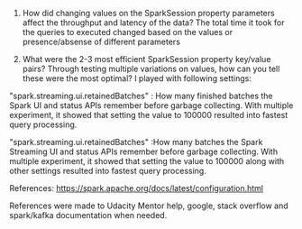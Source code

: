 1. How did changing values on the SparkSession property parameters affect the throughput and latency of the data?
The total time it took for the queries to executed changed based on the values or presence/absense of different parameters

2. What were the 2-3 most efficient SparkSession property key/value pairs? Through testing multiple variations on values, how can you tell these were the most optimal? 
I played with following settings:

"spark.streaming.ui.retainedBatches" : How many finished batches the Spark UI and status APIs remember before garbage collecting. With multiple experiment, it showed that setting the value to 100000 resulted into fastest query processing.

"spark.streaming.ui.retainedBatches" :How many batches the Spark Streaming UI and status APIs remember before garbage collecting. With multiple experiment, it showed that setting the value to 100000 along with other settings resulted into fastest query processing.


References: https://spark.apache.org/docs/latest/configuration.html

References were made to Udacity Mentor help, google, stack overflow and spark/kafka documentation when needed.
